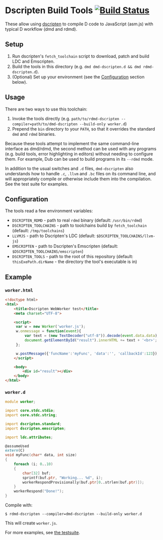 Dscripten Build Tools [![Build Status](https://travis-ci.org/CyberShadow/dscripten-tools.svg?branch=master)](https://travis-ci.org/CyberShadow/dscripten-tools)
=====================

These allow using [dscripten](https://github.com/Ace17/dscripten) to
compile D code to JavaScript (asm.js) with typical D workflow (dmd and
rdmd).

Setup
-----

1. Run dscripten's `fetch_toolchain` script to download, patch and build LDC and Emscripten.
2. Build the tools in this directory (e.g. `dmd dmd-dscripten.d && dmd rdmd-dscripten.d`).
3. (Optional) Set up your environment (see the [Configuration](#configuration) section below).

Usage
-----

There are two ways to use this toolchain:

1. Invoke the tools directly (e.g. `path/to/rdmd-dscripten --compiler=path/to/dmd-dscripten --build-only worker.d`)
2. Prepend the `bin` directory to your `PATH`, so that it overrides the standard `dmd` and `rdmd` binaries.

Because these tools attempt to implement the same command-line interface as dmd/rdmd, the second method can be used with any programs (e.g. build tools, error highlighting in editors) without needing to configure them. For example, Dub can be used to build programs in its `--rdmd` mode.

In addition to the usual switches and `.d` files, `dmd-dscripten` also understands how to handle `.c`, `.llvm` and `.bc` files on its command line, and will appropriately compile or otherwise include them into the compilation. See the test suite for examples.

Configuration
-------------

The tools read a few environment variables:

- `DSCRIPTEN_RDMD` - path to real `rdmd` binary (default: `/usr/bin/rdmd`)
- `DSCRIPTEN_TOOLCHAINS` - path to toolchains build by `fetch_toolchain` (default: `/tmp/toolchains`)
- `LLVMJS` - path to Dscripten's LDC (default: `$DSCRIPTEN_TOOLCHAINS/llvm-js`)
- `EMSCRIPTEN` - path to Dscripten's Emscripten (default: `$DSCRIPTEN_TOOLCHAINS/emscripten`)
- `DSCRIPTEN_TOOLS` - path to the root of this repository (default: `thisExePath.dirName` - the directory the tool's executable is in)

Example
-------

### `worker.html`

```html
<!doctype html>
<html>
	<title>Dscripten WebWorker test</title>
	<meta charset="UTF-8">

	<script>
	 var w = new Worker('worker.js');
	 w.onmessage = function(event){
		 var text = (new TextDecoder("utf-8")).decode(event.data.data);
		 document.getElementById("result").innerHTML += text + '<br>';
	 };

	 w.postMessage({'funcName':'myFunc', 'data':'', 'callbackId':123});
	</script>

	<body>
		<div id="result"></div>
	</body>
</html>
```

### `worker.d`

```d
module worker;

import core.stdc.stdio;
import core.stdc.string;

import dscripten.standard;
import dscripten.emscripten;

import ldc.attributes;

@assumeUsed
extern(C)
void myFunc(char* data, int size)
{
	foreach (i; 0..10)
	{
		char[32] buf;
		sprintf(buf.ptr, "Working... %d", i);
		workerRespondProvisionally(buf.ptr[0..strlen(buf.ptr)]);
	}
	workerRespond("Done!");
}
```

Compile with:

```shell
$ rdmd-dscripten --compiler=dmd-dscripten --build-only worker.d
```

This will create `worker.js`.

For more examples, see [the testsuite](https://github.com/CyberShadow/dscripten-tools/tree/master/test).
